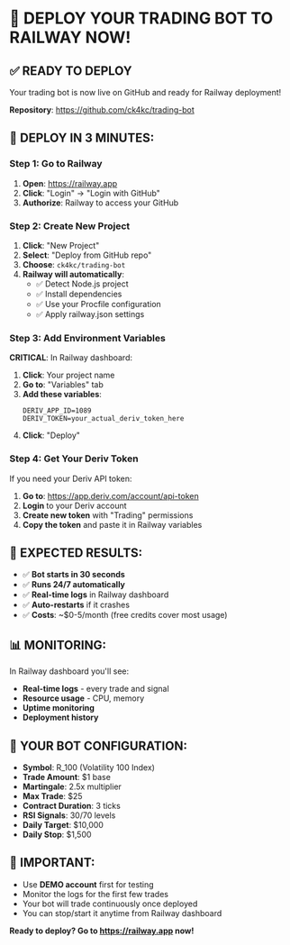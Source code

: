 # 🚀 DEPLOY YOUR TRADING BOT TO RAILWAY NOW!

## ✅ READY TO DEPLOY
Your trading bot is now live on GitHub and ready for Railway deployment!

**Repository**: https://github.com/ck4kc/trading-bot

## 🎯 DEPLOY IN 3 MINUTES:

### Step 1: Go to Railway
1. **Open**: https://railway.app
2. **Click**: "Login" → "Login with GitHub"
3. **Authorize**: Railway to access your GitHub

### Step 2: Create New Project
1. **Click**: "New Project"
2. **Select**: "Deploy from GitHub repo"
3. **Choose**: `ck4kc/trading-bot`
4. **Railway will automatically**:
   - ✅ Detect Node.js project
   - ✅ Install dependencies
   - ✅ Use your Procfile configuration
   - ✅ Apply railway.json settings

### Step 3: Add Environment Variables
**CRITICAL**: In Railway dashboard:
1. **Click**: Your project name
2. **Go to**: "Variables" tab
3. **Add these variables**:
   ```
   DERIV_APP_ID=1089
   DERIV_TOKEN=your_actual_deriv_token_here
   ```
4. **Click**: "Deploy"

### Step 4: Get Your Deriv Token
If you need your Deriv API token:
1. **Go to**: https://app.deriv.com/account/api-token
2. **Login** to your Deriv account
3. **Create new token** with "Trading" permissions
4. **Copy the token** and paste it in Railway variables

## 🎉 EXPECTED RESULTS:
- ✅ **Bot starts in 30 seconds**
- ✅ **Runs 24/7 automatically**
- ✅ **Real-time logs** in Railway dashboard
- ✅ **Auto-restarts** if it crashes
- ✅ **Costs**: ~$0-5/month (free credits cover most usage)

## 📊 MONITORING:
In Railway dashboard you'll see:
- **Real-time logs** - every trade and signal
- **Resource usage** - CPU, memory
- **Uptime monitoring**
- **Deployment history**

## 🔧 YOUR BOT CONFIGURATION:
- **Symbol**: R_100 (Volatility 100 Index)
- **Trade Amount**: $1 base
- **Martingale**: 2.5x multiplier
- **Max Trade**: $25
- **Contract Duration**: 3 ticks
- **RSI Signals**: 30/70 levels
- **Daily Target**: $10,000
- **Daily Stop**: $1,500

## 🚨 IMPORTANT:
- Use **DEMO account** first for testing
- Monitor the logs for the first few trades
- Your bot will trade continuously once deployed
- You can stop/start it anytime from Railway dashboard

**Ready to deploy? Go to https://railway.app now!**